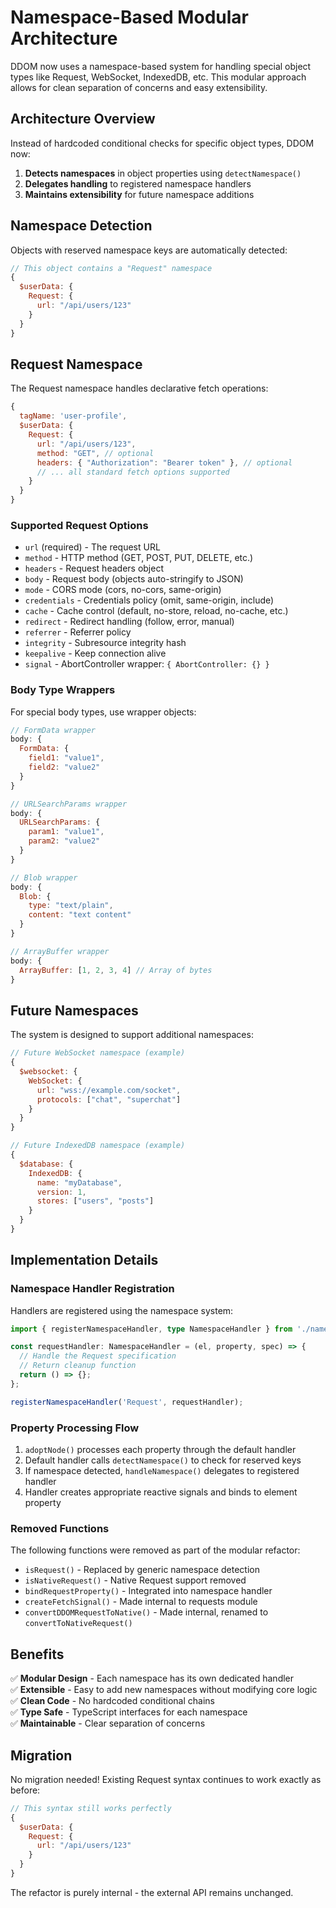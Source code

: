 # Namespace-Based Modular Architecture

DDOM now uses a namespace-based system for handling special object types like Request, WebSocket, IndexedDB, etc. This modular approach allows for clean separation of concerns and easy extensibility.

## Architecture Overview

Instead of hardcoded conditional checks for specific object types, DDOM now:

1. **Detects namespaces** in object properties using `detectNamespace()`
2. **Delegates handling** to registered namespace handlers
3. **Maintains extensibility** for future namespace additions

## Namespace Detection

Objects with reserved namespace keys are automatically detected:

```javascript
// This object contains a "Request" namespace
{
  $userData: {
    Request: {
      url: "/api/users/123"
    }
  }
}
```

## Request Namespace

The Request namespace handles declarative fetch operations:

```javascript
{
  tagName: 'user-profile',
  $userData: {
    Request: {
      url: "/api/users/123",
      method: "GET", // optional
      headers: { "Authorization": "Bearer token" }, // optional
      // ... all standard fetch options supported
    }
  }
}
```

### Supported Request Options

- `url` (required) - The request URL
- `method` - HTTP method (GET, POST, PUT, DELETE, etc.)
- `headers` - Request headers object
- `body` - Request body (objects auto-stringify to JSON)
- `mode` - CORS mode (cors, no-cors, same-origin)
- `credentials` - Credentials policy (omit, same-origin, include)
- `cache` - Cache control (default, no-store, reload, no-cache, etc.)
- `redirect` - Redirect handling (follow, error, manual)
- `referrer` - Referrer policy
- `integrity` - Subresource integrity hash
- `keepalive` - Keep connection alive
- `signal` - AbortController wrapper: `{ AbortController: {} }`

### Body Type Wrappers

For special body types, use wrapper objects:

```javascript
// FormData wrapper
body: {
  FormData: {
    field1: "value1",
    field2: "value2"
  }
}

// URLSearchParams wrapper  
body: {
  URLSearchParams: {
    param1: "value1",
    param2: "value2"
  }
}

// Blob wrapper
body: {
  Blob: {
    type: "text/plain",
    content: "text content"
  }
}

// ArrayBuffer wrapper
body: {
  ArrayBuffer: [1, 2, 3, 4] // Array of bytes
}
```

## Future Namespaces

The system is designed to support additional namespaces:

```javascript
// Future WebSocket namespace (example)
{
  $websocket: {
    WebSocket: {
      url: "wss://example.com/socket",
      protocols: ["chat", "superchat"]
    }
  }
}

// Future IndexedDB namespace (example)
{
  $database: {
    IndexedDB: {
      name: "myDatabase",
      version: 1,
      stores: ["users", "posts"]
    }
  }
}
```

## Implementation Details

### Namespace Handler Registration

Handlers are registered using the namespace system:

```typescript
import { registerNamespaceHandler, type NamespaceHandler } from './namespaces';

const requestHandler: NamespaceHandler = (el, property, spec) => {
  // Handle the Request specification
  // Return cleanup function
  return () => {};
};

registerNamespaceHandler('Request', requestHandler);
```

### Property Processing Flow

1. `adoptNode()` processes each property through the default handler
2. Default handler calls `detectNamespace()` to check for reserved keys
3. If namespace detected, `handleNamespace()` delegates to registered handler
4. Handler creates appropriate reactive signals and binds to element property

### Removed Functions

The following functions were removed as part of the modular refactor:

- `isRequest()` - Replaced by generic namespace detection
- `isNativeRequest()` - Native Request support removed
- `bindRequestProperty()` - Integrated into namespace handler
- `createFetchSignal()` - Made internal to requests module
- `convertDDOMRequestToNative()` - Made internal, renamed to `convertToNativeRequest()`

## Benefits

✅ **Modular Design** - Each namespace has its own dedicated handler  
✅ **Extensible** - Easy to add new namespaces without modifying core logic  
✅ **Clean Code** - No hardcoded conditional chains  
✅ **Type Safe** - TypeScript interfaces for each namespace  
✅ **Maintainable** - Clear separation of concerns  

## Migration

No migration needed! Existing Request syntax continues to work exactly as before:

```javascript
// This syntax still works perfectly
{
  $userData: {
    Request: {
      url: "/api/users/123"
    }
  }
}
```

The refactor is purely internal - the external API remains unchanged.